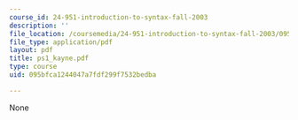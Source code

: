 ```yaml
---
course_id: 24-951-introduction-to-syntax-fall-2003
description: ''
file_location: /coursemedia/24-951-introduction-to-syntax-fall-2003/095bfca1244047a7fdf299f7532bedba_ps1_kayne.pdf
file_type: application/pdf
layout: pdf
title: ps1_kayne.pdf
type: course
uid: 095bfca1244047a7fdf299f7532bedba

---
```

None